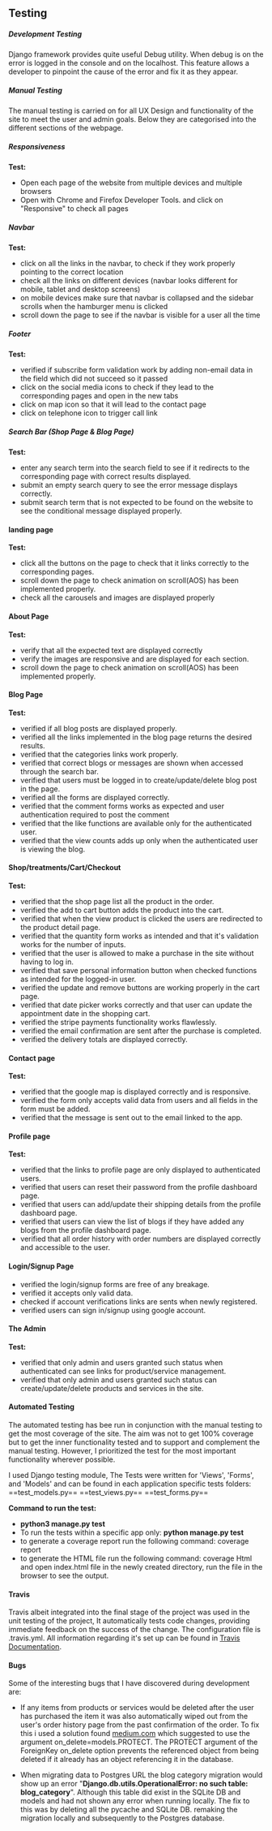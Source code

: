 ## Testing
##### Development Testing
Django framework provides quite useful Debug utility. When debug is on the error is logged in the console and on the localhost. This feature allows a developer to pinpoint the cause of the error and fix it as they appear.

##### Manual Testing
The manual testing is carried on for all UX Design and functionality of the site to meet the user and admin goals. Below they are categorised into the different sections of the webpage.

##### Responsiveness
**Test:**
- Open each page of the website from multiple devices and multiple browsers
- Open with Chrome and Firefox Developer Tools. and click on "Responsive" to check all pages
##### Navbar
**Test:**
- click on all the links in the navbar, to check if they work properly pointing to the correct location
- check all the links on different devices (navbar looks different for mobile, tablet and desktop screens)
- on mobile devices make sure that navbar is collapsed and the sidebar scrolls when the hamburger menu is clicked
- scroll down the page to see if the navbar is visible for a user all the time
##### Footer
**Test:**
- verified if subscribe form validation work by adding non-email data in the field which did not succeed so it passed
- click on the social media icons to check if they lead to the corresponding pages and open in the new tabs
- click on map icon so that it will lead to the contact page 
- click on telephone icon to trigger call link
 ##### Search Bar (Shop Page & Blog Page)
**Test:**
- enter any search term into the search field to see if it redirects to the corresponding page with correct results displayed.
- submit an empty search query to see the error message displays correctly.
- submit search term that is not expected to be found on the website to see the conditional message displayed properly.
#### landing page
**Test:**
- click all the buttons on the page to check that it links correctly to the corresponding pages.
- scroll down the page to check animation on scroll(AOS) has been implemented properly.
- check all the carousels and images are displayed properly
#### About Page
**Test:**
- verify that all the expected text are displayed correctly
- verify the images are responsive and are displayed for each section.
- scroll down the page to check animation on scroll(AOS) has been implemented properly.
#### Blog Page
**Test:**
- verified if all blog posts are displayed properly.
- verified all the links implemented in the blog page returns the desired results.
- verified that the categories links work properly.
- verified that correct blogs or messages are shown when accessed through the search bar.
- verified that users must be logged in to create/update/delete blog post in the page.
- verified all the forms are displayed correctly.
- verified  that the comment forms works as expected and user authentication required to post the comment
- verified that the like functions are available only for the authenticated user.
- verified that the view counts adds up only when the authenticated user is viewing the blog.
#### Shop/treatments/Cart/Checkout
**Test:**
- verified that the shop page list all the product in the order.
- verified the add to cart button adds the product into the cart.
- verified that when the view product is clicked the users are redirected to the product detail page.
- verified that the quantity form works as intended and that it's validation works for the number of inputs.
- verified that the user is allowed to make a purchase in the site without having to log in.
- verified that save personal information button when checked functions as intended for the logged-in user.
- verified the update and remove buttons are working properly in the cart page.
- verified that date picker works correctly and that user can update the appointment date in the shopping cart.
- verified the stripe payments functionality works flawlessly.
- verified the email confirmation are sent after the purchase is completed.
- verified the delivery totals are displayed correctly.

#### Contact page
**Test:**
- verified that the google map is displayed correctly and is responsive.
- verified the form only accepts valid data from users and all fields in the form must be added.
- verified that the message is sent out to the email linked to the app.

#### Profile page
**Test:**
- verified that the links to profile page are only displayed to authenticated users.
- verified that users can reset their password from the profile dashboard page.
- verified that users can add/update their shipping details from the profile dashboard page.
- verified that users can view the list of blogs if they have added any blogs from the profile dashboard page.
- verified that all order history with order numbers are displayed correctly and accessible to the user.
 
#### Login/Signup Page
- verified the login/signup forms are free of any breakage.
- verified it accepts only valid data.
- checked if account verifications links are sents when newly registered.
- verified users can sign in/signup using google account. 

#### The Admin 
**Test:**
- verified that only admin and users granted such status when authenticated can see links for product/service management.
- verified that only admin and users granted such status can create/update/delete products and services in the site.

#### Automated Testing
The automated testing has bee run in conjunction with the manual testing to get the most coverage of the site. The aim was not to get 100% coverage but to get the inner functionality tested and to support and complement the manual testing. However, I prioritized the test for the most important functionality wherever possible.

I used Django testing module, The Tests were written for 'Views', 'Forms', and 'Models' and can be found in each application specific tests folders:
==test_models.py==  ==test_views.py== ==test_forms.py==

**Command to run the test:** 
* **python3 manage.py test**
* To run the tests within a specific app only: **python manage.py test <app name here>**
* to generate a coverage report run the following command: coverage report
* to generate the HTML file run the following command: coverage Html and open index.html file in the newly created directory, run the file in the browser to see the output.

#### Travis
Travis albeit integrated into the final stage of the project was used in the unit testing of the project, It automatically tests code changes, providing immediate feedback on the success of the change. The configuration file is .travis.yml. All information regarding it's set up can be found in [Travis Documentation](https://docs.travis-ci.com/).

#### Bugs
Some of the interesting bugs that I have discovered during development are:
* If any items from products or services would be deleted after the user has purchased the item it was also automatically wiped out from the user's order history page from the past confirmation of the order. To fix this i used a solution found [medium.com](https://medium.com/@inem.patrick/django-database-integrity-foreignkey-on-delete-option-db7d160762e4) which suggested to use the argument on_delete=models.PROTECT. The PROTECT argument of the ForeignKey on_delete option prevents the referenced object from being deleted if it already has an object referencing it in the database.

* When migrating data to Postgres URL the blog category migration would show up an error "**Django.db.utils.OperationalError: no such table: blog_category**". Although this table did exist in the SQLite DB and models and had not shown any error when running locally. The fix to this was by deleting all the pycache and SQLite DB. 
remaking the migration locally and subsequently to the Postgres database. 

